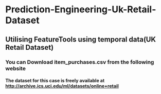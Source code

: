 # Prediction-Engineering-Uk-Retail-Dataset
## Utilising FeatureTools using temporal data(UK Retail Dataset)


### You can Download item_purchases.csv from the following website  
#### The dataset for this case is freely available at http://archive.ics.uci.edu/ml/datasets/online+retail
